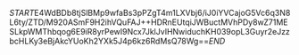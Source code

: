 $START$E4WdBDb8tjSlBMp9wfaBs3pPZgT4m1LXVbj6/iJ0iYVCajoG5Vc6q3N8L6ty/ZTD/M920ASmF9H2ihVQuFAJ++HDRnEUtqiJWBuctMVhPDy8wZ71MESLkpWMThbqog6E9iR8yrPewI9Ncx7JklJvIHNwiduchKH039opL3Guyr2eJzzbcHLKy3eBjAkcYUoKh2YXk5J4p6kz6RdMsQ78Wg==$END$